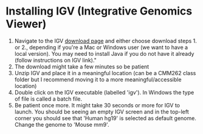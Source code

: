 # Installing IGV (Integrative Genomics Viewer)

1. Navigate to the IGV [download page](https://software.broadinstitute.org/software/igv/download) and either choose download steps 1. or 2., depending if you're a Mac or Windows user (we want to have a local version). You may need to install Java if you do not have it already (follow instructions on IGV link)."
2. The download might take a few minutes so be patient
3. Unzip IGV and place it in a meaningful location (can be a CMM262 class folder but I recommend moving it to a more meaningful/accessible location)
4. Double click on the IGV executable (labelled 'igv'). In Windows the type of file is called a batch file.
5. Be patient once more. It might take 30 seconds or more for IGV to launch. You should be seeing an empty IGV screen and in the top-left corner you should see that 'Human hg19' is selected as default genome. Change the genome to 'Mouse mm9'.
